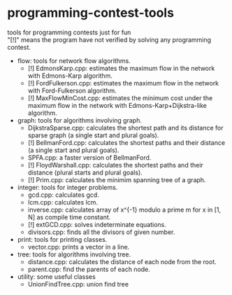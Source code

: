 # programming-contest-tools
tools for programming contests just for fun  
"[!]" means the program have not verified by solving any programming contest.

- flow: tools for network flow algorithms.
  - [!] EdmonsKarp.cpp: estimates the maximum flow in the network with Edmons-Karp algorithm.
  - [!] FordFulkerson.cpp: estimates the maximum flow in the network with Ford-Fulkerson algorithm.
  - [!] MaxFlowMinCost.cpp: estimates the minimum cost under the maximum flow in the network with Edmons-Karp+Dijkstra-like algorithm.
- graph: tools for algorithms involving graph.
  - DijkstraSparse.cpp: calculates the shortest path and its distance for sparse graph (a single start and plural goals).
  - [!] BellmanFord.cpp: calculates the shortest paths and their distance (a single start and plural goals).
  - SPFA.cpp: a faster version of BellmanFord.
  - [!] FloydWarshall.cpp: calculates the shortest paths and their distance (plural starts and plural goals).
  - [!] Prim.cpp: calculates the minimim spanning tree of a graph.
- integer: tools for integer problems.
  - gcd.cpp: calculates gcd.
  - lcm.cpp: calculates lcm.
  - inverse.cpp: calculates array of x^{-1}  modulo a prime m for x in [1, N] as compile time constant.
  - [!] extGCD.cpp: solves indeterminate equations.
  - divisors.cpp: finds all the divisors of given number.
- print: tools for printing classes.
  - vector.cpp: prints a vector in a line.
- tree: tools for algorithms involving tree.
  - distance.cpp: calculates the distance of each node from the root.
  - parent.cpp: find the parents of each node.
- utility: some useful classes
  - UnionFindTree.cpp: union find tree
